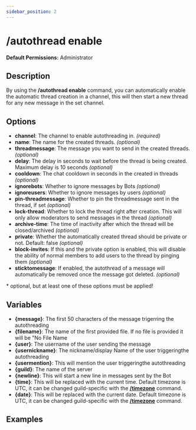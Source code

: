 ```yaml
---
sidebar_position: 2
---
```


# /autothread enable
**Default Permissions:** Administrator
## Description
By using the **/autothread enable** command, you can automatically enable the automatic thread creation in a channel, this will then start a new thread for any new message in the set channel.
## Options
- **channel**: The channel to enable autothreading in. *(required)*
- **name**: The name for the created threads. *(optional)*
- **threadmessage**: The message you want to send in the created threads. *(optional)*
- **delay**: The delay in seconds to wait before the thread is being created. Maximum delay is 10 seconds *(optional)*
- **cooldown**: The chat cooldown in seconds in the created in threads *(optional)*
- **ignorebots**: Whether to ignore messages by Bots *(optional)*
- **ignoreusers**: Whether to ignore messages by users  *(optional)*
- **pin-threadmessage**: Whether to pin the threadmessage sent in the thread, if set *(optional)*
- **lock-thread**: Whether to lock the thread right after creation. This will only allow moderators to send messages in the thread *(optional)*
- **archive-time**: The time of inactivity after which the thread will be closed/archived *(optional)*
- **private**: Whether the automatically created thread should be private or not. Default: false *(optional)*
- **block-invites**: If this and the private option is enabled, this will disable the ability of normal members to add users to the thread by pinging them *(optional)*
- **sticktomessage**: If enabled, the autothread of a message will automatically be removed once the message got deleted. *(optional)*

 \* optional, but at least one of these options must be applied!
## Variables
- **\{message}**: The first 50 characters of the message trigerring the autothreading
- **\{filename}**: The name of the first provided file. If no file is provided it will be "No File Name
- **\{user}**: The username of the user sending the message
- **\{usernickname}**: The nickname/display Name of the user triggeringthe autothreading
- **\{usermention}**: This will mention the user triggeringthe autothreading
- **\{guild}**: The name of the server
- **\{newline}**: This will start a new line in messages sent by the Bot
- **\{time}**: This will be replaced with the current time. Default timezone is UTC, it can be changed guild-specific with the **[/timezone](/general/timezone)** command.
- **\{date}**: This will be replaced with the current date. Default timezone is UTC, it can be changed guild-specific with the **[/timezone](/general/timezone)** command.

## Examples